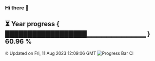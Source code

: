 ### Hi there 👋
⏳ Year progress { ██████████████████▁▁▁▁▁▁▁▁▁▁▁▁ } 60.96 %
---
⏰ Updated on Fri, 11 Aug 2023 12:09:06 GMT
![Progress Bar CI](https://github.com/Moyi321/Moyi321/workflows/Progress%20Bar%20CI/badge.svg)
